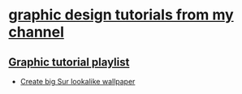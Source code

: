# [graphic design tutorials from my channel](https://www.youtube.com/c/LarryMoore)
## [Graphic tutorial playlist](https://www.youtube.com/playlist?list=PLqr4STCEUjE49Xwq0o86EGjy-UqoM-KYc)
* [Create big Sur lookalike wallpaper](./Create_big_Sur_lookalike_wallpaper)
